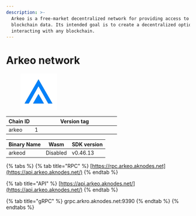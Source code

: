```yaml
---
description: >-
  Arkeo is a free-market decentralized network for providing access to
  blockchain data. Its intended goal is to create a decentralized option for
  interacting with any blockchain.
---
```


# Arkeo network

<figure><img src="../.gitbook/assets/artela_network_logo__1_-removebg-preview.png" alt="" width="100"><figcaption></figcaption></figure>

<table><thead><tr><th>Chain ID</th><th width="218.33333333333331">Version tag</th></tr></thead><tbody><tr><td>arkeo</td><td>1</td></tr></tbody></table>



| Binary Name | Wasm     | SDK version |
| ----------- | -------- | ----------- |
| arkeod      | Disabled | v0.46.13    |

{% tabs %}
{% tab title="RPC" %}
[https://rpc.arkeo.aknodes.net](https://api.arkeo.aknodes.net/)
{% endtab %}

{% tab title="API" %}
[https://api.arkeo.aknodes.net/](https://api.arkeo.aknodes.net/)
{% endtab %}

{% tab title="gRPC" %}
grpc.arkro.aknodes.net:9390
{% endtab %}
{% endtabs %}
